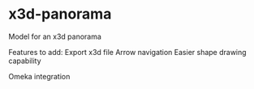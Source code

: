 # x3d-panorama
Model for an x3d panorama

Features to add:
Export x3d file
Arrow navigation
Easier shape drawing capability

Omeka integration
